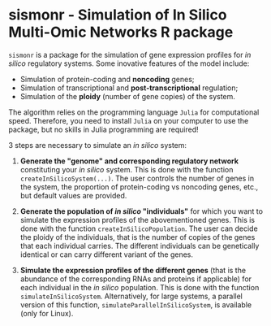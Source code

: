 # sismonr - Simulation of In Silico Multi-Omic Networks R package
`sismonr` is a package for the simulation of gene expression profiles for *in silico* regulatory systems. Some inovative features of the model include:
- Simulation of protein-coding and **noncoding** genes;
- Simulation of transcriptional and **post-transcriptional** regulation;
- Simulation of the **ploidy** (number of gene copies) of the system.

The algorithm relies on the programming language `Julia` for computational speed. Therefore, you need to install `Julia` on your computer to use the package, but no skills in Julia programming are required!

3 steps are necessary to simulate an *in silico* system:
1. **Generate the "genome" and corresponding regulatory network** constituting your *in silico* system. This is done with the function `createInSilicoSystem(...)`. The user controls the number of genes in the system, the proportion of protein-coding vs noncoding genes, etc., but default values are provided.

2. **Generate the population of *in silico* "individuals"** for which you want to simulate the expression profiles of the abovementioned genes. This is done with the function `createInSilicoPopulation`. The user can decide the ploidy of the individuals, that is the number of copies of the genes that each individual carries. The different individuals can be genetically identical or can carry different variant of the genes. 

3. **Simulate the expression profiles of the different genes** (that is the abundance of the corresponding RNAs and proteins if applicable) for each individual in the *in silico* population. This is done with the function `simulateInSilicoSystem`. Alternatively, for large systems, a parallel version of this function, `simulateParallelInSilicoSystem`, is available (only for Linux).
